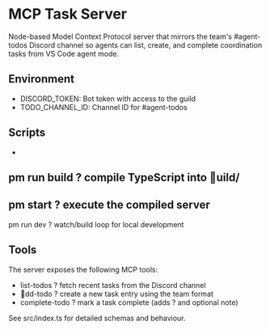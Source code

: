 # MCP Task Server

Node-based Model Context Protocol server that mirrors the team's #agent-todos Discord channel so agents can list, create, and complete coordination tasks from VS Code agent mode.

## Environment
- DISCORD_TOKEN: Bot token with access to the guild
- TODO_CHANNEL_ID: Channel ID for #agent-todos

## Scripts
- 
pm run build ? compile TypeScript into uild/
- 
pm start ? execute the compiled server
- 
pm run dev ? watch/build loop for local development

## Tools
The server exposes the following MCP tools:
- list-todos ? fetch recent tasks from the Discord channel
- dd-todo ? create a new task entry using the team format
- complete-todo ? mark a task complete (adds ? and optional note)

See src/index.ts for detailed schemas and behaviour.
